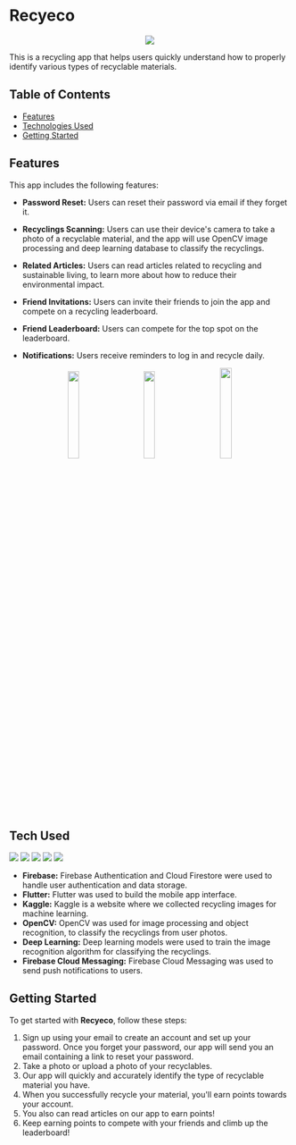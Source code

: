 # Recyeco
<p align = "center">
  <img src="https://user-images.githubusercontent.com/119331529/229814912-35bd887e-2ef1-4477-9dca-f4e8b5e13375.png"/>
</p>
This is a recycling app that helps users quickly understand how to properly identify various types of recyclable materials.

## Table of Contents

- [Features](#features)
- [Technologies Used](#technologies-used)
- [Getting Started](#getting-started)

## Features

This app includes the following features:

- **Password Reset:** Users can reset their password via email if they forget it.
- **Recyclings Scanning:** Users can use their device's camera to take a photo of a recyclable material, and the app will use OpenCV image processing and deep learning database to classify the recyclings.

- **Related Articles:** Users can read articles related to recycling and sustainable living, to learn more about how to reduce their environmental impact.
- **Friend Invitations:** Users can invite their friends to join the app and compete on a recycling leaderboard.

- **Friend Leaderboard:** Users can compete for the top spot on the leaderboard.
- **Notifications:** Users receive reminders to log in and recycle daily.

<p align = "center">
  <img src="https://user-images.githubusercontent.com/119331529/229819645-a9972156-12fa-4463-92b4-be500edef10f.gif"/ width = 20%>&nbsp;&nbsp;&nbsp;&nbsp;&nbsp;&nbsp;&nbsp;&nbsp;
  <img src="https://user-images.githubusercontent.com/119331529/229820590-efe63904-adc9-449c-9ecc-dc063a183820.gif"/ width = 20%>&nbsp;&nbsp;&nbsp;&nbsp;&nbsp;&nbsp;&nbsp;&nbsp;
  <img src="https://user-images.githubusercontent.com/119331529/229822414-e33f8529-f189-4a4e-8627-41c74148a955.gif"/ width = 20.4%>
</p>

## Tech Used

<img src="https://img.shields.io/badge/Firebase-FFCA28?style=flat-square&logo=Firebase&logoColor=white"/> <img src="https://img.shields.io/badge/Flutter-02569B?style=flat-square&logo=Flutter&logoColor=white"/> <img src="https://img.shields.io/badge/OpenCV-5C3EE8?style=flat-square&logo=Opencv&logoColor=white"/> <img src="https://img.shields.io/badge/Kaggle-20BEFF?style=flat-square&logo=Kaggle&logoColor=white"/> <img src="https://img.shields.io/badge/TensorFlow-FF6F00?style=flat-square&logo=Kaggle&logoColor=white"/>

- **Firebase:** Firebase Authentication and Cloud Firestore were used to handle user authentication and data storage.
- **Flutter:** Flutter was used to build the mobile app interface.
- **Kaggle:** Kaggle is a website where we collected recycling images for machine learning.
- **OpenCV:** OpenCV was used for image processing and object recognition, to classify the recyclings from user photos.
- **Deep Learning:** Deep learning models were used to train the image recognition algorithm for classifying the recyclings.
- **Firebase Cloud Messaging:** Firebase Cloud Messaging was used to send push notifications to users.

## Getting Started

To get started with **Recyeco**, follow these steps:

1. Sign up using your email to create an account and set up your password. Once you forget your password, our app will send you an email containing a link to reset your password.
2. Take a photo or upload a photo of your recyclables.
3. Our app will quickly and accurately identify the type of recyclable material you have.
4. When you successfully recycle your material, you'll earn points towards your account.
5. You also can read articles on our app to earn points!
6. Keep earning points to compete with your friends and climb up the leaderboard!
